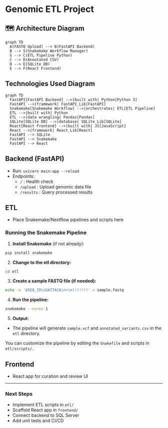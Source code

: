# Genomic ETL Project

## 🗺️ Architecture Diagram

```mermaid
graph TD
  A(FASTQ Upload) --> B(FastAPI Backend)
  B --> S(Snakemake Workflow Manager)
  S --> C(ETL Pipeline Python)
  C --> D(Annotated CSV)
  D --> E(SQLite DB)
  E --> F(React Frontend)
```

## Technologies Used Diagram

```mermaid
graph TD
  FastAPI[FastAPI Backend] -->|built with| Python[Python 3]
  FastAPI -->|framework| FastAPI_Lib[FastAPI]
  Snakemake[Snakemake Workflow] -->|orchestrates| ETL[ETL Pipeline]
  ETL -->|built with| Python
  ETL -->|data wrangling| Pandas[Pandas]
  SQLite[SQLite DB] -->|database| SQLite_Lib[SQLite]
  React[React Frontend] -->|built with| JS[JavaScript]
  React -->|framework| React_Lib[React]
  FastAPI --> SQLite
  FastAPI --> Snakemake
  FastAPI --> React
```

## Backend (FastAPI)
- Run: `uvicorn main:app --reload`
- Endpoints:
  - `/` : Health check
  - `/upload` : Upload genomic data file
  - `/results` : Query processed results


## ETL
- Place Snakemake/Nextflow pipelines and scripts here

### Running the Snakemake Pipeline

1. **Install Snakemake** (if not already):
  ```bash
  pip install snakemake
  ```
2. **Change to the etl directory:**
  ```bash
  cd etl
  ```
3. **Create a sample FASTQ file (if needed):**
  ```bash
  echo -e '@SEQ_ID\nGATTACA\n+\n!!!!!!!' > sample.fastq
  ```
4. **Run the pipeline:**
  ```bash
  snakemake --cores 1
  ```
5. **Output:**
  - The pipeline will generate `sample.vcf` and `annotated_variants.csv` in the `etl` directory.

You can customize the pipeline by editing the `Snakefile` and scripts in `etl/scripts/`.

## Frontend
- React app for curation and review UI

---

### Next Steps
- Implement ETL scripts in `etl/`
- Scaffold React app in `frontend/`
- Connect backend to SQL Server
- Add unit tests and CI/CD
